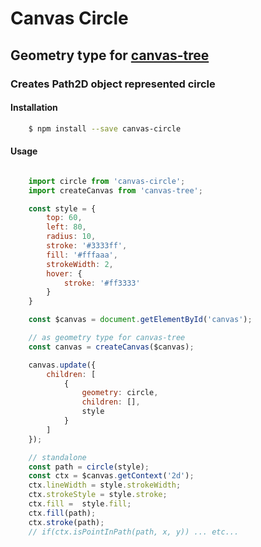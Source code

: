 # Canvas Circle
## Geometry type for [canvas-tree](https://www.npmjs.com/package/canvas-tree)

### Creates Path2D object represented circle

#### Installation

```bash
    $ npm install --save canvas-circle
```

#### Usage

```javascript

    import circle from 'canvas-circle';
    import createCanvas from 'canvas-tree';

    const style = {
        top: 60,
        left: 80,
        radius: 10,
        stroke: '#3333ff',
        fill: '#fffaaa',
        strokeWidth: 2,
        hover: {
            stroke: '#ff3333'
        }
    }

    const $canvas = document.getElementById('canvas');

    // as geometry type for canvas-tree
    const canvas = createCanvas($canvas);

    canvas.update({
        children: [
            {
                geometry: circle,
                children: [],
                style
            }
        ]
    });

    // standalone
    const path = circle(style);
    const ctx = $canvas.getContext('2d');
    ctx.lineWidth = style.strokeWidth;
    ctx.strokeStyle = style.stroke;
    ctx.fill =  style.fill;
    ctx.fill(path);
    ctx.stroke(path);
    // if(ctx.isPointInPath(path, x, y)) ... etc...

```
